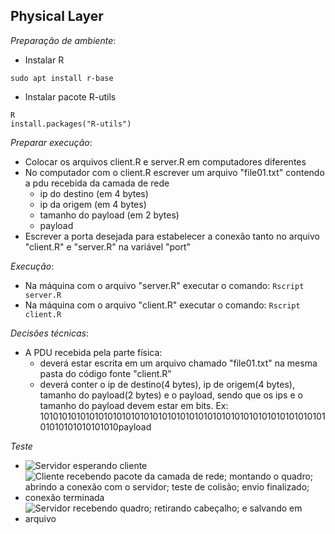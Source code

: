 ## Physical Layer
*Preparação de ambiente*:
- Instalar R 
```
sudo apt install r-base
```
- Instalar pacote R-utils
```
R
install.packages("R-utils")
```

*Preparar execução*:
- Colocar os arquivos client.R e server.R em computadores diferentes
- No computador com o client.R escrever um arquivo "file01.txt" contendo a pdu recebida da camada de rede
  - ip do destino (em 4 bytes)
  - ip da origem (em 4 bytes)
  - tamanho do payload (em 2 bytes)
  - payload
- Escrever a porta desejada para estabelecer a conexão tanto no arquivo "client.R" e "server.R" na variável "port"

*Execução*:
- Na máquina com o arquivo "server.R" executar o comando:
```Rscript server.R```
- Na máquina com o arquivo "client.R" executar o comando:
```Rscript client.R```

*Decisões técnicas*:
- A PDU recebida pela parte física:
  - deverá estar escrita em um arquivo chamado "file01.txt" na mesma pasta do código fonte "client.R"
  - deverá conter o ip de destino(4 bytes), ip de origem(4 bytes), tamanho do payload(2 bytes) e o payload, sendo que os ips e o tamanho do payload devem estar em bits. Ex: 10101010101010101010101010101010101010101010101010101010101010101010101010101010payload

*Teste*
- ![Servidor esperando cliente](/testImagesFolder/testServerListening.png)
- ![Cliente recebendo pacote da camada de rede; montando o quadro; abrindo a conexão com o servidor; teste de colisão; envio finalizado; conexão terminada](/testImagesFolder/testClient.png)
- ![Servidor recebendo quadro; retirando cabeçalho; e salvando em arquivo](/testImagesFolder/testServer.jpeg)

